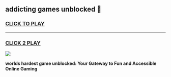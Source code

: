 
## addicting games unblocked 👋
<h3>
<a href="https://premium.freeplayer.one?title=addicting_games_unblocked&ref=13F">CLICK TO PLAY</a></h3>
<hr>

<h3>
<a href="https://premium.freeplayer.one?title=addicting_games_unblocked&ref=13F">CLICK 2 PLAY</a>
  
</h3>

<a href="https://premium.freeplayer.one?title=addicting_games_unblocked&ref=12F/"><img src="https://clearcache.store/games.png"></a>


**worlds hardest game unblocked: Your Gateway to Fun and Accessible Online Gaming**
